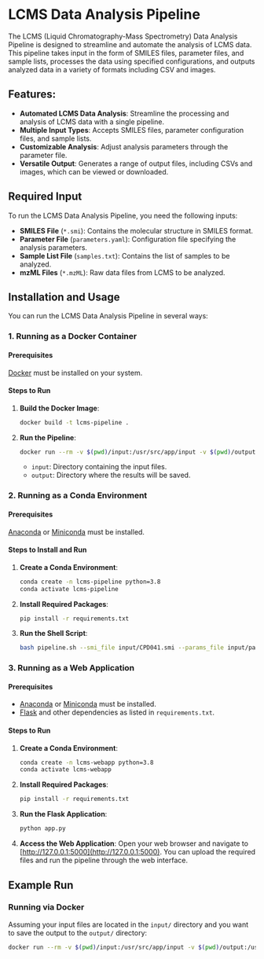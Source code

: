 # LCMS Data Analysis Pipeline

The LCMS (Liquid Chromatography-Mass Spectrometry) Data Analysis Pipeline is designed to streamline and automate the analysis of LCMS data. This pipeline takes input in the form of SMILES files, parameter files, and sample lists, processes the data using specified configurations, and outputs analyzed data in a variety of formats including CSV and images.

## Features:

- **Automated LCMS Data Analysis**: Streamline the processing and analysis of LCMS data with a single pipeline.
- **Multiple Input Types**: Accepts SMILES files, parameter configuration files, and sample lists.
- **Customizable Analysis**: Adjust analysis parameters through the parameter file.
- **Versatile Output**: Generates a range of output files, including CSVs and images, which can be viewed or downloaded.

## Required Input

To run the LCMS Data Analysis Pipeline, you need the following inputs:

- **SMILES File** (`*.smi`): Contains the molecular structure in SMILES format.
- **Parameter File** (`parameters.yaml`): Configuration file specifying the analysis parameters.
- **Sample List File** (`samples.txt`): Contains the list of samples to be analyzed.
- **mzML Files** (`*.mzML`): Raw data files from LCMS to be analyzed.

## Installation and Usage

You can run the LCMS Data Analysis Pipeline in several ways:

### 1. Running as a Docker Container

#### Prerequisites
[Docker](https://docs.docker.com/get-docker/) must be installed on your system.

#### Steps to Run
1. **Build the Docker Image**:
    ```bash
    docker build -t lcms-pipeline .
    ```
2. **Run the Pipeline**:
    ```bash
    docker run --rm -v $(pwd)/input:/usr/src/app/input -v $(pwd)/output:/usr/src/app/output lcms-pipeline --smi_file /usr/src/app/input/CPD041.smi --params_file /usr/src/app/input/parameters.yaml --samples_file /usr/src/app/input/list_of_samples.txt --mzml_dir /usr/src/app/input/mzML-files
    ```
    - `input`: Directory containing the input files.
    - `output`: Directory where the results will be saved.

### 2. Running as a Conda Environment

#### Prerequisites
[Anaconda](https://docs.anaconda.com/anaconda/install/) or [Miniconda](https://docs.conda.io/en/latest/miniconda.html) must be installed.

#### Steps to Install and Run
1. **Create a Conda Environment**:
    ```bash
    conda create -n lcms-pipeline python=3.8
    conda activate lcms-pipeline
    ```
2. **Install Required Packages**:
    ```bash
    pip install -r requirements.txt
    ```
3. **Run the Shell Script**:
    ```bash
    bash pipeline.sh --smi_file input/CPD041.smi --params_file input/parameters.yaml --samples_file input/list_of_samples.txt --mzml_dir input/mzML-files
    ```

### 3. Running as a Web Application

#### Prerequisites
- [Anaconda](https://docs.anaconda.com/anaconda/install/) or [Miniconda](https://docs.conda.io/en/latest/miniconda.html) must be installed.
- [Flask](https://flask.palletsprojects.com/) and other dependencies as listed in `requirements.txt`.

#### Steps to Run
1. **Create a Conda Environment**:
    ```bash
    conda create -n lcms-webapp python=3.8
    conda activate lcms-webapp
    ```
2. **Install Required Packages**:
    ```bash
    pip install -r requirements.txt
    ```
3. **Run the Flask Application**:
    ```bash
    python app.py
    ```
4. **Access the Web Application**:
    Open your web browser and navigate to [http://127.0.0.1:5000](http://127.0.0.1:5000). You can upload the required files and run the pipeline through the web interface.

## Example Run

### Running via Docker
Assuming your input files are located in the `input/` directory and you want to save the output to the `output/` directory:

```bash
docker run --rm -v $(pwd)/input:/usr/src/app/input -v $(pwd)/output:/usr/src/app/output lcms-pipeline --smi_file /usr/src/app/input/CPD041.smi --params_file /usr/src/app/input/parameters.yaml --samples_file /usr/src/app/input/list_of_samples.txt --mzml_dir /usr/src/app/input/mzML-files
